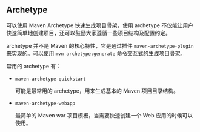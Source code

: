 ## Archetype ##

可以使用 Maven Archetype 快速生成项目骨架，使用 archetype 不仅能让用户快速简单地创建项目，还可以鼓励大家遵循一些项目结构及配置约定。

archetype 并不是 Maven 的核心特性，它是通过插件 `maven-archetype-plugin` 来实现的。可以使用 `mvn archetype:generate` 命令交互式的生成项目骨架。

常用的 archetype 有：

* `maven-archetype-quickstart`

	可能是最常用的 archetype，用来生成基本的 Maven 项目目录结构。

* `maven-archetype-webapp`

	最简单的 Maven war 项目模板，当需要快速创建一个 Web 应用的时候可以使用。

